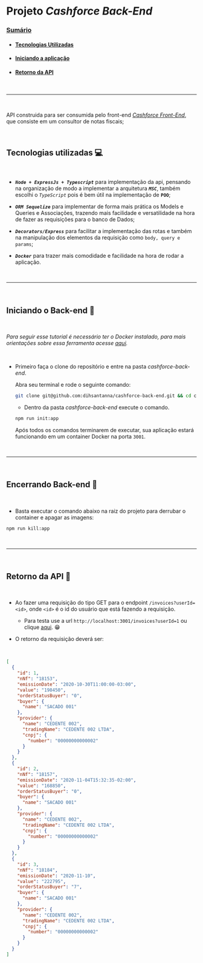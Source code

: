# Projeto *Cashforce Back-End*




### [Sumário](#sumário)

* #### [Tecnologias Utilizadas](#--tecnologias-utilizadas)

* #### [Iniciando a aplicação](#-iniciando-o-back-end-rocket)

* #### [Retorno da API](#-retorno-da-api-newspaper)

<br>

---

<br>

API construida para ser consumida pelo front-end [*Cashforce Front-End*](https://github.com/dihsantanna/cashforce-front-end), que consiste em um consultor de notas fiscais;

<br>

## Tecnologias utilizadas :computer:

<br>

- _**`Node + ExpressJs + Typescript`**_ para implementação da api, pensando na organização de modo a implementar a arquitetura _**`MSC`**_, também escolhi o *`TypeScript`* pois é bem útil na implementação de **`POO`**;
  
- _**`ORM Sequelize`**_ para implementar de forma mais prática os Models e Queries e Associações, trazendo mais facilidade e versatilidade na hora de fazer as requisições para o banco de Dados;
  
- _**`Decorators/Express`**_ para facilitar a implementação das rotas e também na manipulação dos elementos da requisição como `body, query e params`;

- _**`Docker`**_ para trazer mais comodidade e facilidade na hora de rodar a aplicação.

<br>

___

<br>

## Iniciando o Back-end :rocket:

<br>

_Para seguir esse tutorial é necessário ter o Docker instalado, para mais orientações sobre essa ferramenta acesse [aqui](https://docs.docker.com/get-started/)._

<br>

* Primeiro faça o clone do repositório e entre na pasta *cashforce-back-end*.
 
  Abra seu terminal e rode o seguinte comando:
  ```sh
  git clone git@github.com:dihsantanna/cashforce-back-end.git && cd cashforce-back-end
  ```

  * Dentro da pasta *cashforce-back-end* execute o comando.
  ```sh
  npm run init:app
  ```
  Após todos os comandos terminarem de executar, sua aplicação estará funcionando em um container Docker na porta `3001`.

<br>

___

<br>

## Encerrando Back-end :no_entry_sign:

<br>

* Basta executar o comando abaixo na raiz do projeto para derrubar o container e apagar as imagens:

```sh
npm run kill:app
```

<br>

___

<br>

## Retorno da API :newspaper:

<br>

* Ao fazer uma requisição do tipo GET para o endpoint `/invoices?userId=<id>`, onde `<id>` é o id do usuário que está fazendo a requisição.

  - Para testa use a url `http://localhost:3001/invoices?userId=1` ou clique [aqui](http://localhost:3001/invoices?userId=1). :grin:

* O retorno da requisição deverá ser:

<br>

  ```json
  [
    {
      "id": 1,
      "nNf": "18153",
      "emissionDate": "2020-10-30T11:00:00-03:00",
      "value": "198450",
      "orderStatusBuyer": "0",
      "buyer": {
        "name": "SACADO 001"
      },
      "provider": {
        "name": "CEDENTE 002",
        "tradingName": "CEDENTE 002 LTDA",
        "cnpj": {
          "number": "00000000000002"
        }
      }
    },
    {
      "id": 2,
      "nNf": "18157",
      "emissionDate": "2020-11-04T15:32:35-02:00",
      "value": "168850",
      "orderStatusBuyer": "0",
      "buyer": {
        "name": "SACADO 001"
      },
      "provider": {
        "name": "CEDENTE 002",
        "tradingName": "CEDENTE 002 LTDA",
        "cnpj": {
          "number": "00000000000002"
        }
      }
    },
    {
      "id": 3,
      "nNf": "18184",
      "emissionDate": "2020-11-10",
      "value": "222795",
      "orderStatusBuyer": "7",
      "buyer": {
        "name": "SACADO 001"
      },
      "provider": {
        "name": "CEDENTE 002",
        "tradingName": "CEDENTE 002 LTDA",
        "cnpj": {
          "number": "00000000000002"
        }
      }
    }
  ]
  ```
